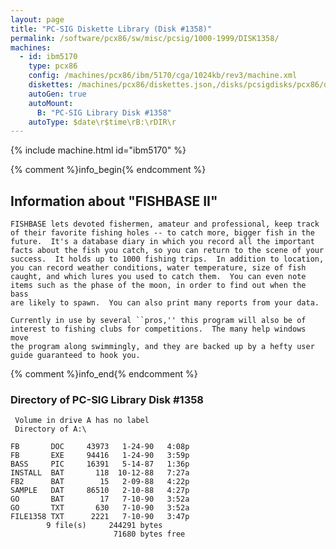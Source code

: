 ```yaml
---
layout: page
title: "PC-SIG Diskette Library (Disk #1358)"
permalink: /software/pcx86/sw/misc/pcsig/1000-1999/DISK1358/
machines:
  - id: ibm5170
    type: pcx86
    config: /machines/pcx86/ibm/5170/cga/1024kb/rev3/machine.xml
    diskettes: /machines/pcx86/diskettes.json,/disks/pcsigdisks/pcx86/diskettes.json
    autoGen: true
    autoMount:
      B: "PC-SIG Library Disk #1358"
    autoType: $date\r$time\rB:\rDIR\r
---
```


{% include machine.html id="ibm5170" %}

{% comment %}info_begin{% endcomment %}

## Information about "FISHBASE II"

    FISHBASE lets devoted fishermen, amateur and professional, keep track
    of their favorite fishing holes -- to catch more, bigger fish in the
    future.  It's a database diary in which you record all the important
    facts about the fish you catch, so you can return to the scene of your
    success.  It holds up to 1000 fishing trips.  In addition to location,
    you can record weather conditions, water temperature, size of fish
    caught, and which lures you used to catch them.  You can even note
    items such as the phase of the moon, in order to find out when the bass
    are likely to spawn.  You can also print many reports from your data.
    
    Currently in use by several ``pros,'' this program will also be of
    interest to fishing clubs for competitions.  The many help windows move
    the program along swimmingly, and they are backed up by a hefty user
    guide guaranteed to hook you.
{% comment %}info_end{% endcomment %}


### Directory of PC-SIG Library Disk #1358

     Volume in drive A has no label
     Directory of A:\

    FB       DOC     43973   1-24-90   4:08p
    FB       EXE     94416   1-24-90   3:59p
    BASS     PIC     16391   5-14-87   1:36p
    INSTALL  BAT       118  10-12-88   7:27a
    FB2      BAT        15   2-09-88   4:22p
    SAMPLE   DAT     86510   2-10-88   4:27p
    GO       BAT        17   7-10-90   3:52a
    GO       TXT       630   7-10-90   3:52a
    FILE1358 TXT      2221   7-10-90   3:47p
            9 file(s)     244291 bytes
                           71680 bytes free
